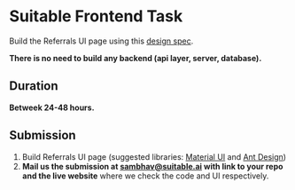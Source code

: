 # Suitable Frontend Task

Build the Referrals UI page using this [design spec](https://www.figma.com/proto/pBP1vHgDiCaiZY10rZkNLr/suitable?node-id=1110%3A1062&scaling=min-zoom&page-id=0%3A1&starting-point-node-id=1110%3A1062&hide-ui=1).

**There is no need to build any backend (api layer, server, database).**

## Duration

**Betweek 24-48 hours.**

## Submission
1. Build Referrals UI page (suggested libraries: [Material UI](https://material-ui.com/) and [Ant Design](https://ant.design/))
2. **Mail us the submission at sambhav@suitable.ai with link to your repo and the live website** where we check the code and UI respectively. 
